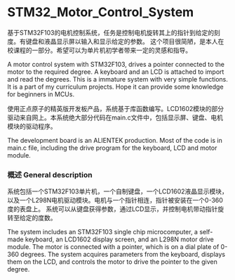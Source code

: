 # STM32_Motor_Control_System

基于STM32F103的电机控制系统，任务是控制电机旋转其上的指针到给定的刻度。有键盘和液晶显示屏以输入和显示给定的参数。
这个项目很简陋，是本人在校课程的一部分。希望可以为单片机初学者带来一定的灵感和指导。

A motor control system with STM32F103, drives a pointer connected to the motor to the required degree. A keyboard and an LCD is attached to import and read the degrees.
This is a immature system with very simple functions. It is a part of my curriculum projects. Hope it can provide some knowledge for beginners in MCUs.

使用正点原子的精英版开发板产品，系统基于库函数编写。LCD1602模块的部分驱动来自网上。本系统绝大部分代码在main.c文件中，包括显示屏、键盘、电机模块的驱动程序。

The development board is an ALIENTEK production. Most of the code is in main.c file, including the drive program for the keyboard, LCD and motor module.

### 概述 General description

系统包括一个STM32F103单片机，一个自制键盘，一个LCD1602液晶显示模块，以及一个L298N电机驱动模块。电机与一个指针相连，指针被安装在一个0-360度的表盘上。
系统可以从键盘获得参数，通过LCD显示，并控制电机带动指针旋转至给定的度数。

The system includes an STM32F103 single chip microcomputer, a self-made keyboard, an LCD1602 display screen, and an L298N motor drive module.
The motor is connected with a pointer, which is on a dial plate of 0-360 degrees.
The system acquires parameters from the keyboard, displays them on the LCD, and controls the motor to drive the pointer to the given degree.
